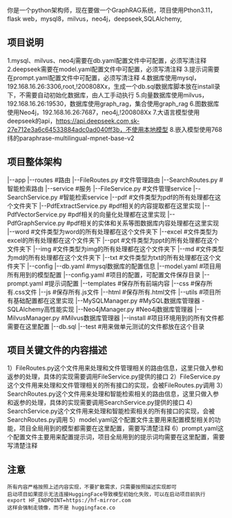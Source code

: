 你是一个python架构师，现在要做一个GraphRAG系统，项目使用Pthon3.11，flask web，mysql8，milvus，neo4j，deepseek,SQLAlchemy,
## 项目说明
1.mysql、milvus、neo4j需要在db.yaml配置文件中可配置，必须写清注释
2.deepseek需要在model.yaml配置文件中可配置，必须写清注释
3.提示词需要在prompt.yaml配置文件中可配置，必须写清注释
4.数据库使用mysql，192.168.16.26:3306,root,!200808Xx，生成一个db.sql数据库脚本放在install录下，不需要自动初始化数据库，由人工手动执行
5.向量数据库使用milvus，192.168.16.26:19530，数据库使用graph_rag，集合使用graph_rag
6.图数据库使用Neo4j，192.168.16.26:7687，neo4j,!200808Xx
7.大语言模型使用deepseek的api，https://api.deepseek.com,sk-27e712e3a6c64533884adc0ad040ff3b，不使用本地模型
8.嵌入模型使用768纬的paraphrase-multilingual-mpnet-base-v2
## 项目整体架构
|--app
	|--routes #路由
		|--FileRoutes.py #文件管理路由
		|--SearchRoutes.py #智能检索路由
	|--service #服务
		|--FileService.py #文件管理service
		|--SearchService.py #智能检索service
		|--pdf #文件类型为pdf的所有处理都在这个文件夹下
			|--PdfExtractService.py #pdf相关的内容提取都在这里实现
			|--PdfVectorService.py #pdf相关的向量化处理都在这里实现
			|--PdfGraphService.py #pdf相关的实体和关系等图数据库内容处理都在这里实现
		|--word #文件类型为word的所有处理都在这个文件夹下
		|--excel #文件类型为excel的所有处理都在这个文件夹下
		|--ppt #文件类型为ppt的所有处理都在这个文件夹下
		|--img #文件类型为img的所有处理都在这个文件夹下
		|--md #文件类型为md的所有处理都在这个文件夹下
		|--txt #文件类型为txt的所有处理都在这个文件夹下
|--config
	|--db.yaml #mysql数据库的配置信息
	|--model.yaml #项目用所有用到的模型配置
	|--config.yaml #项目的配置，可配置文件保存目录
	|--prompt.yaml #提示词配置
|--templates #保存所有前端内容
	|--css #保存所有.css文件
	|--js #保存所有.js文件
	|--html #保存所有.html文件
|--utils #项目所有基础配置都在这里实现
	|--MySQLManager.py #MySQL数据库管理器 - SQLAlchemy高性能实现
	|--Neo4jManager.py #Neo4j数据库管理器
	|--MilvusManager.py #Milvus数据库管理器
|--install #项目环境用到的所有文件都需要在这里配置
	|--db.sql
|--test #用来做单元测试的文件都放在这个目录

## 项目关键文件的内容描述
1）FileRoutes.py这个文件用来处理和文件管理相关的路由信息，这里只做入参和返参的处理，具体的实现需要调用FileService.py提供的接口
2）FileService.py这个文件用来处理和文件管理相关的所有接口的实现，会被FileRoutes.py调用
3）SearchRoutes.py这个文件用来处理和智能检索相关的路由信息，这里只做入参和返参的处理，具体的实现需要调用SearchService.py提供的接口
4）SearchService.py这个文件用来处理和智能检索相关的所有接口的实现，会被SearchRoutes.py调用
5）model.yaml这个配置文件主要用来配置模型相关的功能，项目全局用到的模型都需要在这里配置，需要写清楚注释
6）prompt.yaml这个配置文件主要用来配置提示词，项目全局用到的提示词均需要在这里配置，需要写清楚注释

## 注意
	所有内容严格按照上述内容实现，不要扩散需求，只需要按照描述实现即可
	启动项目如果提示无法连接HuggingFace导致模型初始化失败，可以在启动项目前执行
	export HF_ENDPOINT=https://hf-mirror.com
	这样会强制走镜像，而不是 huggingface.co




